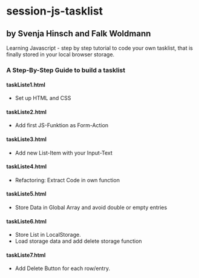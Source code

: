 # session-js-tasklist
## by Svenja Hinsch and Falk Woldmann

Learning Javascript - step by step tutorial to code your own tasklist, that is finally stored in your local browser storage.

### A Step-By-Step Guide to build a tasklist

#### taskListe1.html
- Set up HTML and CSS

#### taskListe2.html
- Add first JS-Funktion as Form-Action

#### taskListe3.html
- Add new List-Item with your Input-Text

#### taskListe4.html
- Refactoring: Extract Code in own function

#### taskListe5.html
- Store Data in Global Array and avoid double or empty entries

#### taskListe6.html
- Store List in LocalStorage.
- Load storage data and add delete storage function

#### taskListe7.html
- Add Delete Button for each row/entry.

